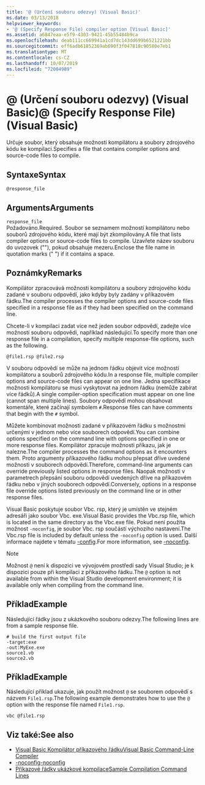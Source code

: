 ```yaml
---
title: '@ (Určení souboru odezvy) (Visual Basic)'
ms.date: 03/13/2018
helpviewer_keywords:
- '@ (Specify Response File) compiler option [Visual Basic]'
ms.assetid: a6847eaa-e5f9-4303-9421-45b55484b9ca
ms.openlocfilehash: deab111cc669941a1cd7dc143dd699b6521221bb
ms.sourcegitcommit: eff6adb61852369ab690f3f047818c90580e7eb1
ms.translationtype: MT
ms.contentlocale: cs-CZ
ms.lasthandoff: 10/07/2019
ms.locfileid: "72004989"
---
```

# <a name="-specify-response-file-visual-basic"></a><span data-ttu-id="01ba5-102">@ (Určení souboru odezvy) (Visual Basic)</span><span class="sxs-lookup"><span data-stu-id="01ba5-102">@ (Specify Response File) (Visual Basic)</span></span>
<span data-ttu-id="01ba5-103">Určuje soubor, který obsahuje možnosti kompilátoru a soubory zdrojového kódu ke kompilaci.</span><span class="sxs-lookup"><span data-stu-id="01ba5-103">Specifies a file that contains compiler options and source-code files to compile.</span></span>  
  
## <a name="syntax"></a><span data-ttu-id="01ba5-104">Syntaxe</span><span class="sxs-lookup"><span data-stu-id="01ba5-104">Syntax</span></span>  
  
```console  
@response_file  
```  
  
## <a name="arguments"></a><span data-ttu-id="01ba5-105">Arguments</span><span class="sxs-lookup"><span data-stu-id="01ba5-105">Arguments</span></span>  
 `response_file`  
 <span data-ttu-id="01ba5-106">Požadováno.</span><span class="sxs-lookup"><span data-stu-id="01ba5-106">Required.</span></span> <span data-ttu-id="01ba5-107">Soubor se seznamem možností kompilátoru nebo souborů zdrojového kódu, které mají být zkompilovány.</span><span class="sxs-lookup"><span data-stu-id="01ba5-107">A file that lists compiler options or source-code files to compile.</span></span> <span data-ttu-id="01ba5-108">Uzavřete název souboru do uvozovek (""), pokud obsahuje mezeru.</span><span class="sxs-lookup"><span data-stu-id="01ba5-108">Enclose the file name in quotation marks (" ") if it contains a space.</span></span>  
  
## <a name="remarks"></a><span data-ttu-id="01ba5-109">Poznámky</span><span class="sxs-lookup"><span data-stu-id="01ba5-109">Remarks</span></span>  
 <span data-ttu-id="01ba5-110">Kompilátor zpracovává možnosti kompilátoru a soubory zdrojového kódu zadané v souboru odpovědí, jako kdyby byly zadány v příkazovém řádku.</span><span class="sxs-lookup"><span data-stu-id="01ba5-110">The compiler processes the compiler options and source-code files specified in a response file as if they had been specified on the command line.</span></span>  
  
 <span data-ttu-id="01ba5-111">Chcete-li v kompilaci zadat více než jeden soubor odpovědí, zadejte více možností souboru odpovědi, například následující.</span><span class="sxs-lookup"><span data-stu-id="01ba5-111">To specify more than one response file in a compilation, specify multiple response-file options, such as the following.</span></span>  
  
```console  
@file1.rsp @file2.rsp  
```  
  
 <span data-ttu-id="01ba5-112">V souboru odpovědí se může na jednom řádku objevit více možností kompilátoru a souborů zdrojového kódu.</span><span class="sxs-lookup"><span data-stu-id="01ba5-112">In a response file, multiple compiler options and source-code files can appear on one line.</span></span> <span data-ttu-id="01ba5-113">Jedna specifikace možnosti kompilátoru se musí vyskytovat na jednom řádku (nemůže zabírat více řádků).</span><span class="sxs-lookup"><span data-stu-id="01ba5-113">A single compiler-option specification must appear on one line (cannot span multiple lines).</span></span> <span data-ttu-id="01ba5-114">Soubory odpovědí mohou obsahovat komentáře, které začínají symbolem `#`.</span><span class="sxs-lookup"><span data-stu-id="01ba5-114">Response files can have comments that begin with the `#` symbol.</span></span>  
  
 <span data-ttu-id="01ba5-115">Můžete kombinovat možnosti zadané v příkazovém řádku s možnostmi určenými v jednom nebo více souborech odpovědí.</span><span class="sxs-lookup"><span data-stu-id="01ba5-115">You can combine options specified on the command line with options specified in one or more response files.</span></span> <span data-ttu-id="01ba5-116">Kompilátor zpracuje možnosti příkazu, jak je nalezne.</span><span class="sxs-lookup"><span data-stu-id="01ba5-116">The compiler processes the command options as it encounters them.</span></span> <span data-ttu-id="01ba5-117">Proto argumenty příkazového řádku mohou přepsat dříve uvedené možnosti v souborech odpovědí.</span><span class="sxs-lookup"><span data-stu-id="01ba5-117">Therefore, command-line arguments can override previously listed options in response files.</span></span> <span data-ttu-id="01ba5-118">Naopak možnosti v parametrech přepsání souboru odpovědí uvedených dříve na příkazovém řádku nebo v jiných souborech odpovědí.</span><span class="sxs-lookup"><span data-stu-id="01ba5-118">Conversely, options in a response file override options listed previously on the command line or in other response files.</span></span>  
  
 <span data-ttu-id="01ba5-119">Visual Basic poskytuje soubor Vbc. rsp, který je umístěn ve stejném adresáři jako soubor Vbc. exe.</span><span class="sxs-lookup"><span data-stu-id="01ba5-119">Visual Basic provides the Vbc.rsp file, which is located in the same directory as the Vbc.exe file.</span></span> <span data-ttu-id="01ba5-120">Pokud není použita možnost `-noconfig`, je soubor Vbc. rsp součástí výchozího nastavení.</span><span class="sxs-lookup"><span data-stu-id="01ba5-120">The Vbc.rsp file is included by default unless the `-noconfig` option is used.</span></span> <span data-ttu-id="01ba5-121">Další informace najdete v tématu [-config](../../../visual-basic/reference/command-line-compiler/noconfig.md).</span><span class="sxs-lookup"><span data-stu-id="01ba5-121">For more information, see [-noconfig](../../../visual-basic/reference/command-line-compiler/noconfig.md).</span></span>  
  
> [!NOTE]
> <span data-ttu-id="01ba5-122">Možnost `@` není k dispozici ve vývojovém prostředí sady Visual Studio; je k dispozici pouze při kompilaci z příkazového řádku.</span><span class="sxs-lookup"><span data-stu-id="01ba5-122">The `@` option is not available from within the Visual Studio development environment; it is available only when compiling from the command line.</span></span>  
  
## <a name="example"></a><span data-ttu-id="01ba5-123">Příklad</span><span class="sxs-lookup"><span data-stu-id="01ba5-123">Example</span></span>  
 <span data-ttu-id="01ba5-124">Následující řádky jsou z ukázkového souboru odezvy.</span><span class="sxs-lookup"><span data-stu-id="01ba5-124">The following lines are from a sample response file.</span></span>  
  
```console
# build the first output file  
-target:exe   
-out:MyExe.exe  
source1.vb   
source2.vb  
```  
  
## <a name="example"></a><span data-ttu-id="01ba5-125">Příklad</span><span class="sxs-lookup"><span data-stu-id="01ba5-125">Example</span></span>  
 <span data-ttu-id="01ba5-126">Následující příklad ukazuje, jak použít možnost `@` se souborem odpovědí s názvem `File1.rsp`.</span><span class="sxs-lookup"><span data-stu-id="01ba5-126">The following example demonstrates how to use the `@` option with the response file named `File1.rsp`.</span></span>  
  
```console
vbc @file1.rsp  
```  
  
## <a name="see-also"></a><span data-ttu-id="01ba5-127">Viz také:</span><span class="sxs-lookup"><span data-stu-id="01ba5-127">See also</span></span>

- [<span data-ttu-id="01ba5-128">Visual Basic Kompilátor příkazového řádku</span><span class="sxs-lookup"><span data-stu-id="01ba5-128">Visual Basic Command-Line Compiler</span></span>](../../../visual-basic/reference/command-line-compiler/index.md)
- [<span data-ttu-id="01ba5-129">-noconfig</span><span class="sxs-lookup"><span data-stu-id="01ba5-129">-noconfig</span></span>](../../../visual-basic/reference/command-line-compiler/noconfig.md)
- [<span data-ttu-id="01ba5-130">Příkazové řádky ukázkové kompilace</span><span class="sxs-lookup"><span data-stu-id="01ba5-130">Sample Compilation Command Lines</span></span>](../../../visual-basic/reference/command-line-compiler/sample-compilation-command-lines.md)
